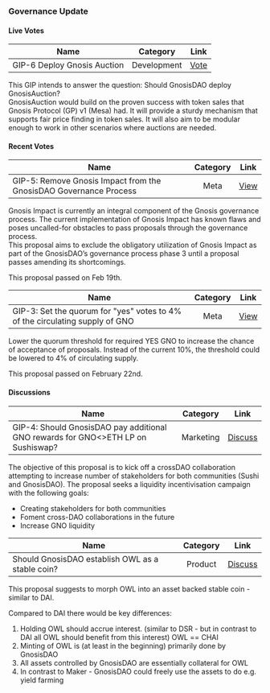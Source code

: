 ### Governance Update

#### Live Votes
| Name          | Category      | Link   |
| ------------- |:-------------:| :-----:|
| GIP-6 Deploy Gnosis Auction | Development | [Vote](https://app.boardroom.info/gnosis/poll/QmUA5aYzD7nRdPQhqMTH3GWus4Bj62SGcSfjPEb6QcDdnM) |

This GIP intends to answer the question: Should GnosisDAO deploy GnosisAuction?  
GnosisAuction would build on the proven success with token sales that Gnosis Protocol (GP) v1 (Mesa) had. It will provide a sturdy mechanism that supports fair price finding in token sales. It will also aim to be modular enough to work in other scenarios where auctions are needed.

#### Recent Votes
| Name          | Category      | Link   |
| ------------- |:-------------:| :-----:|
| GIP-5: Remove Gnosis Impact from the GnosisDAO Governance Process | Meta | [View](https://app.boardroom.info/gnosis/poll/QmfEpoQtvjWMeRwfeFvothLDkFqaXCZNHU9ZFb3S3cuLRU) |

Gnosis Impact is currently an integral component of the Gnosis governance process.
The current implementation of Gnosis Impact has known flaws and poses uncalled-for obstacles to pass proposals through the governance process.  
This proposal aims to exclude the obligatory utilization of Gnosis Impact as part of the GnosisDAO’s governance process phase 3 until a proposal passes amending its shortcomings.

This proposal passed on Feb 19th.

| Name          | Category      | Link   |
| ------------- |:-------------:| :-----:|
| GIP-3: Set the quorum for "yes" votes to 4% of the circulating supply of GNO | Meta | [View](https://app.boardroom.info/gnosis/poll/QmdjWuBnBnPUafW9jBNNsJJvaeQAVExGcFZ7zB38VtNuu4) |

Lower the quorum threshold for required YES GNO to increase the chance of acceptance of proposals. Instead of the current 10%, the threshold could be lowered to 4% of circulating supply.

This proposal passed on February 22nd.

#### Discussions
| Name          | Category      | Link   |
| ------------- |:-------------:| :-----:|
| GIP-4: Should GnosisDAO pay additional GNO rewards for GNO<>ETH LP on Sushiswap? | Marketing | [Discuss](https://forum.gnosis.io/t/gip-4-should-gnosisdao-pay-additional-gno-rewards-for-gno-eth-lp-on-sushiswap/1013) |

The objective of this proposal is to kick off a crossDAO collaboration attempting to increase number of stakeholders for both communities (Sushi and GnosisDAO). The proposal seeks a liquidity incentivisation campaign  with the following goals:
- Creating stakeholders for both communities
- Foment cross-DAO collaborations in the future
- Increase GNO liquidity

| Name          | Category      | Link   |
| ------------- |:-------------:| :-----:|
| Should GnosisDAO establish OWL as a stable coin? | Product | [Discuss](https://forum.gnosis.io/t/should-gnosisdao-establish-owl-as-a-stable-coin/1088) |

This proposal suggests to morph OWL into an asset backed stable coin - similar to DAI.  

Compared to DAI there would be key differences:
1) Holding OWL should accrue interest. (similar to DSR - but in contrast to DAI all OWL should benefit from this interest) OWL == CHAI  
2) Minting of OWL is (at least in the beginning) primarily done by GnosisDAO  
3) All assets controlled by GnosisDAO are essentially collateral for OWL  
4) In contrast to Maker - GnosisDAO could freely use the assets to do e.g. yield farming  
